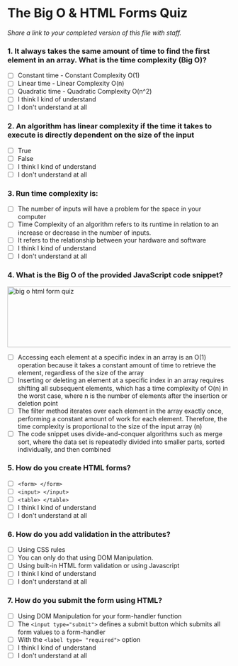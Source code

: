 # The Big O & HTML Forms Quiz
_Share a link to your completed version of this file with staff._

### 1. It always takes the same amount of time to find the first element in an array. What is the time complexity (Big O)?
- [ ] Constant time - Constant Complexity O(1)
- [ ] Linear time - Linear Complexity O(n)
- [ ] Quadratic time - Quadratic Complexity O(n^2)
- [ ] I think I kind of understand
- [ ] I don't understand at all

### 2. An algorithm has linear complexity if the time it takes to execute is directly dependent on the size of the input
- [ ] True
- [ ] False
- [ ] I think I kind of understand
- [ ] I don't understand at all

### 3. Run time complexity is:
- [ ] The number of inputs will have a problem for the space in your computer
- [ ] Time Complexity of an algorithm refers to its runtime in relation to an increase or decrease in the number of inputs.
- [ ] It refers to the relationship between your hardware and software
- [ ] I think I kind of understand
- [ ] I don't understand at all

### 4. What is the Big O of the provided JavaScript code snippet?
<img width="546" height="137" alt="big o html form quiz" src="https://github.com/user-attachments/assets/a5eecedb-1d56-4425-a59c-4ceda24a5ad7" />

- [ ] Accessing each element at a specific index in an array is an O(1) operation because it takes a constant amount of time to retrieve the element, regardless of the size of the array
- [ ] Inserting or deleting an element at a specific index in an array requires shifting all subsequent elements, which has a time complexity of O(n) in the worst case, where n is the number of elements after the insertion or deletion point
- [ ] The filter method iterates over each element in the array exactly once, performing a constant amount of work for each element. Therefore, the time complexity is proportional to the size of the input array (n)
- [ ] The code snippet uses divide-and-conquer algorithms such as merge sort, where the data set is repeatedly divided into smaller parts, sorted individually, and then combined

### 5. How do you create HTML forms?
- [ ] `<form> </form>`
- [ ] `<input> </input>`
- [ ] `<table> </table>`
- [ ] I think I kind of understand
- [ ] I don't understand at all

### 6. How do you add validation in the attributes?
- [ ] Using CSS rules
- [ ] You can only do that using DOM Manipulation.
- [ ] Using built-in HTML form validation or using Javascript
- [ ] I think I kind of understand
- [ ] I don't understand at all

### 7. How do you submit the form using HTML?
- [ ] Using DOM Manipulation for your form-handler function
- [ ] The `<input type="submit">` defines a submit button which submits all form values to a form-handler
- [ ] With the `<label type= "required">` option
- [ ] I think I kind of understand
- [ ] I don't understand at all
